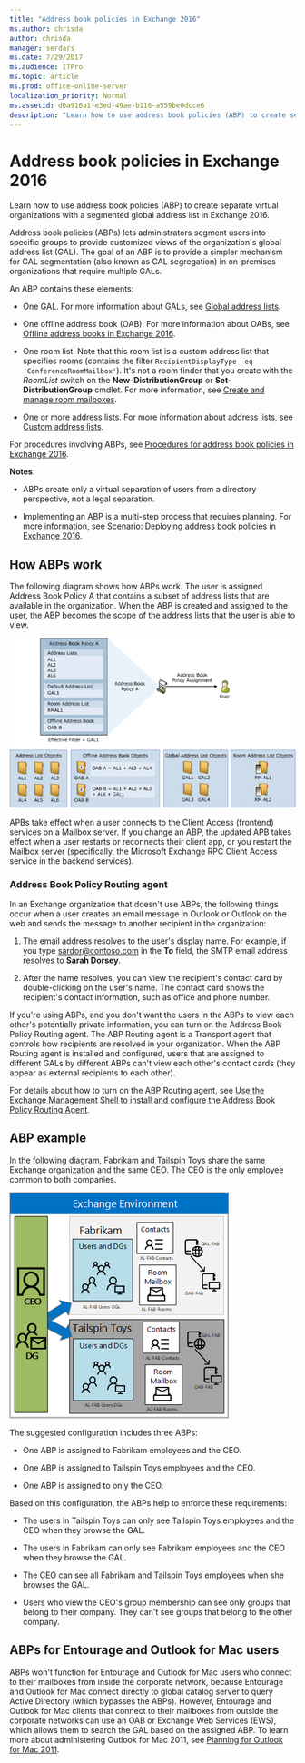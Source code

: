 ```yaml
---
title: "Address book policies in Exchange 2016"
ms.author: chrisda
author: chrisda
manager: serdars
ms.date: 7/29/2017
ms.audience: ITPro
ms.topic: article
ms.prod: office-online-server
localization_priority: Normal
ms.assetid: d0a916a1-e3ed-49ae-b116-a559be0dcce6
description: "Learn how to use address book policies (ABP) to create separate virtual organizations with a segmented global address list in Exchange 2016."
---
```


# Address book policies in Exchange 2016

Learn how to use address book policies (ABP) to create separate virtual organizations with a segmented global address list in Exchange 2016.
  
Address book policies (ABPs) lets administrators segment users into specific groups to provide customized views of the organization's global address list (GAL). The goal of an ABP is to provide a simpler mechanism for GAL segmentation (also known as GAL segregation) in on-premises organizations that require multiple GALs.
  
 An ABP contains these elements: 
  
- One GAL. For more information about GALs, see [Global address lists](../../email-addresses-and-address-books/address-lists/address-lists.md#GALs).
    
- One offline address book (OAB). For more information about OABs, see [Offline address books in Exchange 2016](../../email-addresses-and-address-books/oabs/oabs.md).
    
- One room list. Note that this room list is a custom address list that specifies rooms (contains the filter  `RecipientDisplayType -eq 'ConferenceRoomMailbox'`). It's not a room finder that you create with the  _RoomList_ switch on the **New-DistributionGroup** or **Set-DistributionGroup** cmdlet. For more information, see [Create and manage room mailboxes](../../recipients/room-mailboxes.md).
    
- One or more address lists. For more information about address lists, see [Custom address lists](../../email-addresses-and-address-books/address-lists/address-lists.md#CALists).
    
For procedures involving ABPs, see [Procedures for address book policies in Exchange 2016](address-book-policy-procedures.md).
  
 **Notes**:
  
- ABPs create only a virtual separation of users from a directory perspective, not a legal separation.
    
- Implementing an ABP is a multi-step process that requires planning. For more information, see [Scenario: Deploying address book policies in Exchange 2016](address-book-policy-scenarios.md).
    
## How ABPs work
<a name="How"> </a>

The following diagram shows how ABPs work. The user is assigned Address Book Policy A that contains a subset of address lists that are available in the organization. When the ABP is created and assigned to the user, the ABP becomes the scope of the address lists that the user is able to view.
  
![Overview of Address Book Policies](../../media/ITPro_Mailbox_ABPOverall.gif)
  
APBs take effect when a user connects to the Client Access (frontend) services on a Mailbox server. If you change an ABP, the updated APB takes effect when a user restarts or reconnects their client app, or you restart the Mailbox server (specifically, the Microsoft Exchange RPC Client Access service in the backend services).
  
### Address Book Policy Routing agent
<a name="ABPTransport"> </a>

In an Exchange organization that doesn't use ABPs, the following things occur when a user creates an email message in Outlook or Outlook on the web and sends the message to another recipient in the organization:
  
1. The email address resolves to the user's display name. For example, if you type sardor@contoso.com in the **To** field, the SMTP email address resolves to **Sarah Dorsey**.
    
2. After the name resolves, you can view the recipient's contact card by double-clicking on the user's name. The contact card shows the recipient's contact information, such as office and phone number.
    
If you're using ABPs, and you don't want the users in the ABPs to view each other's potentially private information, you can turn on the Address Book Policy Routing agent. The ABP Routing agent is a Transport agent that controls how recipients are resolved in your organization. When the ABP Routing agent is installed and configured, users that are assigned to different GALs by different ABPs can't view each other's contact cards (they appear as external recipients to each other).
  
For details about how to turn on the ABP Routing agent, see [Use the Exchange Management Shell to install and configure the Address Book Policy Routing Agent](address-book-policy-procedures.md#InstallABPRouting).
  
## ABP example
<a name="example"> </a>

In the following diagram, Fabrikam and Tailspin Toys share the same Exchange organization and the same CEO. The CEO is the only employee common to both companies.
  
![Two Companies One CEO](../../media/ITPro_.png)
  
The suggested configuration includes three ABPs:
  
- One ABP is assigned to Fabrikam employees and the CEO.
    
- One ABP is assigned to Tailspin Toys employees and the CEO.
    
- One ABP is assigned to only the CEO.
    
Based on this configuration, the ABPs help to enforce these requirements:
  
- The users in Tailspin Toys can only see Tailspin Toys employees and the CEO when they browse the GAL.
    
- The users in Fabrikam can only see Fabrikam employees and the CEO when they browse the GAL.
    
- The CEO can see all Fabrikam and Tailspin Toys employees when she browses the GAL.
    
- Users who view the CEO's group membership can see only groups that belong to their company. They can't see groups that belong to the other company.
    
## ABPs for Entourage and Outlook for Mac users
<a name="Clients"> </a>

ABPs won't function for Entourage and Outlook for Mac users who connect to their mailboxes from inside the corporate network, because Entourage and Outlook for Mac connect directly to global catalog server to query Active Directory (which bypasses the ABPs). However, Entourage and Outlook for Mac clients that connect to their mailboxes from outside the corporate networks can use an OAB or Exchange Web Services (EWS), which allows them to search the GAL based on the assigned ABP. To learn more about administering Outlook for Mac 2011, see [Planning for Outlook for Mac 2011](https://go.microsoft.com/fwlink/p/?LinkId=231878).
  


